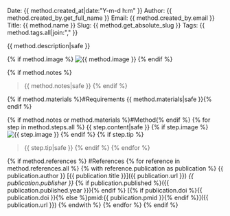 Date: {{ method.created_at|date:"Y-m-d h:m" }}
Author: {{ method.created_by.get_full_name }}
Email: {{ method.created_by.email }}
Title: {{ method.name }}
Slug: {{ method.get_absolute_slug }}
Tags: {{ method.tags.all|join:"," }}

{{ method.description|safe }}

{% if method.image %}
![{{ method.image }}](/static/images/{{method.image|urlencode}})
{% endif %}

{% if method.notes %}
>{{ method.notes|safe }}
{% endif %}

{% if method.materials %}#Requirements
{{ method.materials|safe }}{% endif %}

{% if method.notes or method.materials %}#Method{% endif %}
{% for step in method.steps.all %}
{{ step.content|safe }}
{% if step.image %}
![{{ step.image }}](/static/images/{{step.image|urlencode}})
{% endif %}
{% if step.tip %}
>{{ step.tip|safe }}
{% endif %}
{% endfor %}

{% if method.references %}
#References
{% for reference in method.references.all %}
{% with reference.publication as publication %}
    {{ publication.author }} [{{ publication.title }}]({{ publication.url }}) _{{ publication.publisher }}_ {% if publication.published %}({{ publication.published.year }}){% endif %}
    [{% if publication.doi %}{{ publication.doi }}{% else %}pmid:{{ publication.pmid }}{% endif %}]({{ publication.url }})
{% endwith %}
{% endfor %}
{% endif %}
